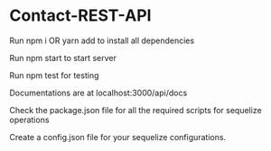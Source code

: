 # Contact-REST-API
Run npm i OR yarn add to install all dependencies

Run npm start to start server

Run npm test for testing

Documentations are at  localhost:3000/api/docs

Check the package.json file for all the required scripts for sequelize operations

Create a config.json file for your sequelize configurations.

